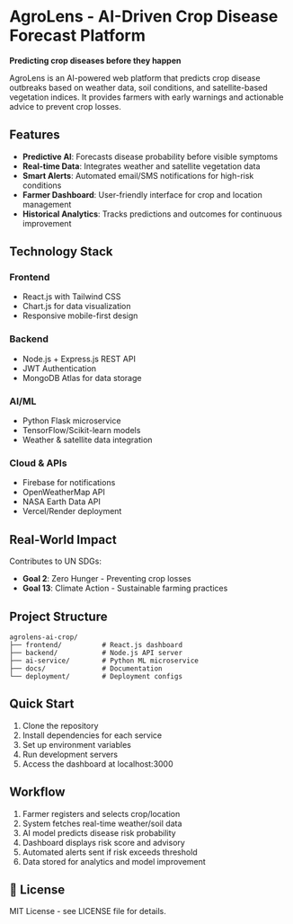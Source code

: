 # AgroLens - AI-Driven Crop Disease Forecast Platform

 **Predicting crop diseases before they happen**

AgroLens is an AI-powered web platform that predicts crop disease outbreaks based on weather data, soil conditions, and satellite-based vegetation indices. It provides farmers with early warnings and actionable advice to prevent crop losses.

##  Features

- **Predictive AI**: Forecasts disease probability before visible symptoms
- **Real-time Data**: Integrates weather and satellite vegetation data
- **Smart Alerts**: Automated email/SMS notifications for high-risk conditions
- **Farmer Dashboard**: User-friendly interface for crop and location management
- **Historical Analytics**: Tracks predictions and outcomes for continuous improvement

## Technology Stack

### Frontend
- React.js with Tailwind CSS
- Chart.js for data visualization
- Responsive mobile-first design

### Backend
- Node.js + Express.js REST API
- JWT Authentication
- MongoDB Atlas for data storage

### AI/ML
- Python Flask microservice
- TensorFlow/Scikit-learn models
- Weather & satellite data integration

### Cloud & APIs
- Firebase for notifications
- OpenWeatherMap API
- NASA Earth Data API
- Vercel/Render deployment

##  Real-World Impact

Contributes to UN SDGs:
- **Goal 2**: Zero Hunger - Preventing crop losses
- **Goal 13**: Climate Action - Sustainable farming practices

##  Project Structure

```
agrolens-ai-crop/
├── frontend/          # React.js dashboard
├── backend/           # Node.js API server
├── ai-service/        # Python ML microservice
├── docs/              # Documentation
└── deployment/        # Deployment configs
```

## Quick Start

1. Clone the repository
2. Install dependencies for each service
3. Set up environment variables
4. Run development servers
5. Access the dashboard at localhost:3000

##  Workflow

1. Farmer registers and selects crop/location
2. System fetches real-time weather/soil data
3. AI model predicts disease risk probability
4. Dashboard displays risk score and advisory
5. Automated alerts sent if risk exceeds threshold
6. Data stored for analytics and model improvement

## 📄 License

MIT License - see LICENSE file for details.
